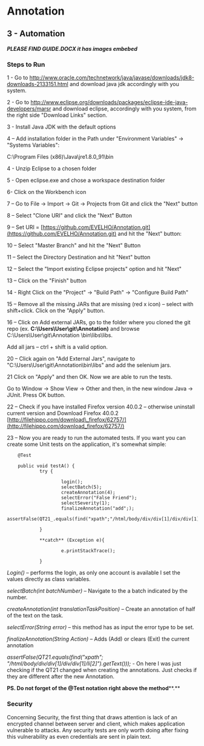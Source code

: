 # Annotation

## 3 - Automation 

#### ***PLEASE FIND GUIDE.DOCX it has images embebed*** ##

### Steps to Run
1 - Go to http://www.oracle.com/technetwork/java/javase/downloads/jdk8-downloads-2133151.html  and download java jdk accordingly with you system.

 
2 - Go to http://www.eclipse.org/downloads/packages/eclipse-ide-java-developers/marsr and download eclipse, accordingly with you system, from the right side "Download Links" section.


3 - Install Java JDK with the default options


4 – Add installation folder in the Path under "Environment Variables" -> "Systems Variables":

C:\Program Files (x86)\Java\jre1.8.0\_91\bin


4 - Unzip Eclipse to a chosen folder

5 - Open eclipse.exe and chose a workspace destination folder


6- Click on the Workbench icon

7 –  Go to File -> Import -> Git -> Projects from Git and click the "Next" button


8 – Select "Clone URI" and click the "Next" Button


9 – Set URI = [https://github.com/EVELHO/Annotation.git](https://github.com/EVELHO/Annotation.git) and hit the "Next" button:

10 – Select "Master Branch" and hit the "Next" Button

 
11 – Select the Directory Destination and hit "Next" button


12 – Select the "Import existing Eclipse projects" option and hit "Next"


13 – Click on the "Finish" button


14 - Right Click on the "Project" -> "Build Path" -> "Configure Build Path"

 
15 – Remove all the missing JARs that are missing (red x icon) – select with shift+click. Click on the "Apply" button.


16 – Click on Add external JARs,  go to the folder where you cloned the git repo (ex. **C:\Users\User\git\Annotation)** and browse C:\Users\User\git\Annotation \bin\libs\libs.

Add all jars – ctrl + shift is a valid option.

 
20 – Click again on "Add External Jars", navigate to "C:\Users\User\git\Annotation\bin\libs" and add the selenium jars.


21 Click on "Apply" and then OK. Now we are able to run the tests.

Go to Window -> Show View -> Other and then, in the new window Java -> JUnit. Press OK button.


22 – Check if you have installed Firefox version 40.0.2 – otherwise uninstall current version and Download Firefox 40.0.2 [http://filehippo.com/download\_firefox/62757/](http://filehippo.com/download_firefox/62757/)


23 – Now you are ready to run the automated tests. If you want you can create some Unit tests on the application, it&#39;s somewhat simple:

        @Test

        public void testA() {
                try {

                        login();
                        selectBatch(5);
                        createAnnotation(4);
                        selectError("False Friend");
                        selectSeverity(1);
                        finalizeAnnotation("add";);
                        assertFalse(QT21_.equals(find("xpath";"/html/body/div/div[1]/div/div[1]/li[2]").getText()));

                }

                **catch** (Exception e){

                        e.printStackTrace();

                }

*Login()* – performs the login, as only one account is available I set the values directly as class variables.

*selectBatch(int batchNumber)* – Navigate to the a batch indicated by the number.

*createAnnotation(int translationTaskPosition)* – Create an annotation of half of the text on the task.

*selectError(String error)* – this method has as input the error type to be set.

*finalizeAnnotation(String Action)* – Adds (Add) or clears (Exit) the current annotation

*assertFalse(QT21.equals(find("xpath"; "/html/body/div/div[1]/div/div[1]/li[2]").getText()));* - On here I was just checking if the QT21 changed when creating the annotations. Just checks if they are different after the new Annotation.

**PS. Do not forget of the @Test notation right above the method****.**




### Security
Concerning Security, the first thing that draws attention is lack of an encrypted channel between server and client, which makes application vulnerable to attacks.
Any security tests are only worth doing after fixing this vulnerability as even credentials are sent in plain text.
